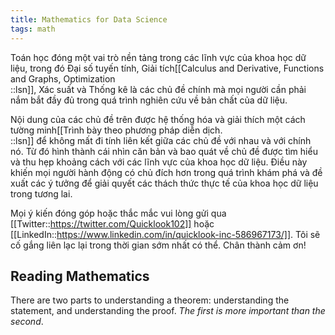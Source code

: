 ```yaml
---
title: Mathematics for Data Science
tags: math
---
```


Toán học đóng một vai trò nền tảng trong các lĩnh vực của khoa học dữ liệu, trong đó Đại số tuyến tính, Giải tích[[Calculus and Derivative, Functions and Graphs, Optimization<br/>::lsn]], Xác suất và Thống kê là các chủ đề chính mà mọi người cần phải nắm bắt đầy đủ trong quá trình nghiên cứu về bản chất của dữ liệu.

Nội dung của các chủ đề trên được hệ thống hóa và giải thích một cách tường minh[[Trình bày theo phương pháp diễn dịch.<br/>::lsn]] để không mất đi tính liên kết giữa các chủ đề với nhau và với chính nó. Từ đó hình thành cái nhìn căn bản và bao quát về chủ đề được tìm hiểu và thu hẹp khoảng cách với các lĩnh vực của khoa học dữ liệu. Điều này khiến mọi người hành động có chủ đích hơn trong quá trình khám phá và đề xuất các ý tưởng để giải quyết các thách thức thực tế của khoa học dữ liệu trong tương lai.

Mọi ý kiến đóng góp hoặc thắc mắc vui lòng gửi qua [[Twitter::https://twitter.com/Quicklook102]] hoặc [[LinkedIn::https://www.linkedin.com/in/quicklook-inc-586967173/]]. Tôi sẽ cố gắng liên lạc lại trong thời gian sớm nhất có thể. Chân thành cảm ơn!

## Reading Mathematics

There are two parts to understanding a theorem: understanding the statement, and understanding the proof. *The first is more important than the second*.  

